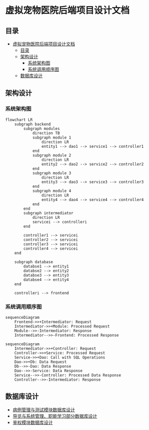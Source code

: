 # 虚拟宠物医院后端项目设计文档

## 目录

- [虚拟宠物医院后端项目设计文档](#虚拟宠物医院后端项目设计文档)
  - [目录](#目录)
  - [架构设计](#架构设计)
    - [系统架构图](#系统架构图)
    - [系统调用顺序图](#系统调用顺序图)
  - [数据库设计](#数据库设计)

## 架构设计

### 系统架构图

``` mermaid
flowchart LR
    subgraph backend
        subgraph modules
            direction TB
            subgraph module 1
                direction LR
                entity1 --> dao1 --> service1 --> controller1
            end
            subgraph module 2
                direction LR
                entity2 --> dao2 --> service2 --> controller2
            end
            subgraph module 3
                direction LR
                entity3 --> dao3 --> service3 --> controller3
            end
            subgraph module 4
                direction LR
                entity4 --> dao4 --> service4 --> controller4
            end
        end
        subgraph intermediator
            direction LR
            servicei --> controlleri
        end

        controller1 --> servicei
        controller2 --> servicei
        controller3 --> servicei
        controller4 --> servicei
    end

    subgraph database
        databse1 --> entity1
        databse2 --> entity2
        databse3 --> entity3
        databse4 --> entity4
    end

    controlleri --> frontend
```

### 系统调用顺序图

```mermaid
sequenceDiagram
    Frontend->>+Intermediator: Request
    Intermediator->>+Module: Processed Request
    Module-->>-Intermediator: Response
    Intermediator-->>-Frontend: Processed Response
```

```mermaid
sequenceDiagram
    Intermediator->>+Controller: Request
    Controller->>+Service: Processed Request
    Service->>+Dao: Call with SQL Operations
    Dao->>+Db: Data Request
    Db-->>-Dao: Data Response
    Dao-->>-Service: Data Response
    Service-->>-Controller: Processed Data Response
    Controller-->>-Intermediator: Response
```

## 数据库设计

- [病例管理与测试模块数据库设计](../medicalRecordManagement/README.md#数据库设计)
- [导览与系统管理、职能学习部分数据库设计](../system/README.md#er图)
- [鉴权模块数据库设计](../login/README.md#数据库设计er图)
